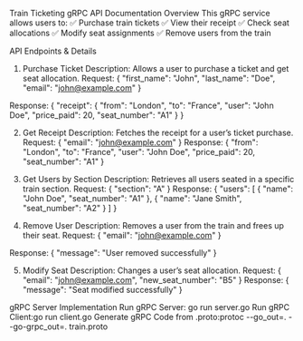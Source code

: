 Train Ticketing gRPC API Documentation
 Overview
This gRPC service allows users to:
✅ Purchase train tickets
✅ View their receipt
✅ Check seat allocations
✅ Modify seat assignments
✅ Remove users from the train

API Endpoints & Details
 1. Purchase Ticket
 Description: Allows a user to purchase a ticket and get seat allocation.
Request:
{
  "first_name": "John",
  "last_name": "Doe",
  "email": "john@example.com"
}

Response:
{
  "receipt": {
    "from": "London",
    "to": "France",
    "user": "John Doe",
    "price_paid": 20,
    "seat_number": "A1"
  }
}

2. Get Receipt
Description: Fetches the receipt for a user’s ticket purchase.
Request:
{
  "email": "john@example.com"
}
Response:
{
  "from": "London",
  "to": "France",
  "user": "John Doe",
  "price_paid": 20,
  "seat_number": "A1"
}

3. Get Users by Section
 Description: Retrieves all users seated in a specific train section.
 Request:
{
  "section": "A"
}
Response:
{
  "users": [
    { "name": "John Doe", "seat_number": "A1" },
    { "name": "Jane Smith", "seat_number": "A2" }
  ]
}

4. Remove User
Description: Removes a user from the train and frees up their seat.
Request:
{
  "email": "john@example.com"
}

Response:
{
  "message": "User removed successfully"
}

5. Modify Seat
Description: Changes a user’s seat allocation.
Request:
{
  "email": "john@example.com",
  "new_seat_number": "B5"
}
Response:
{
  "message": "Seat modified successfully"
}


gRPC Server Implementation
Run gRPC Server: go run server.go
Run gRPC Client:go run client.go
Generate gRPC Code from .proto:protoc --go_out=. --go-grpc_out=. train.proto
